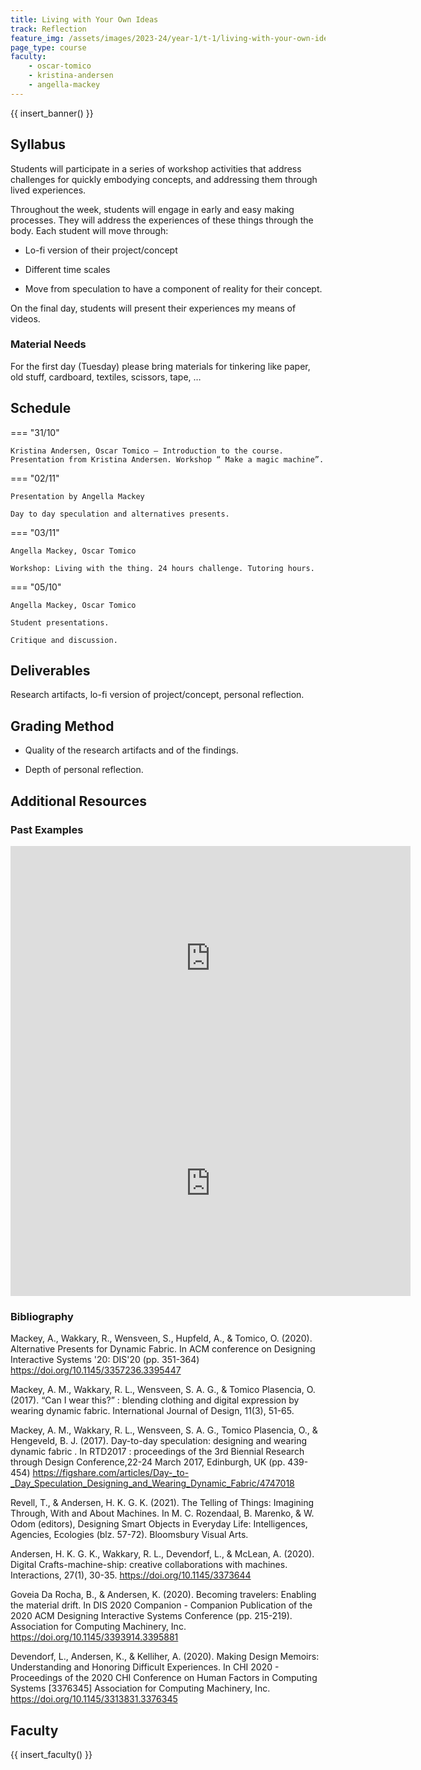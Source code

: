 ```yaml
---
title: Living with Your Own Ideas
track: Reflection
feature_img: /assets/images/2023-24/year-1/t-1/living-with-your-own-ideas.png
page_type: course
faculty:
    - oscar-tomico
    - kristina-andersen
    - angella-mackey
---
```


{{ insert_banner() }}

## Syllabus

Students will participate in a series of workshop activities that address challenges for quickly embodying concepts, and addressing them through lived experiences.

Throughout the week, students will engage in early and easy making processes. They will address the experiences of these things through the body. Each student will move through:

- Lo-fi version of their project/concept

- Different time scales

- Move from speculation to have a component of reality for their concept.

On the final day, students will present their experiences my means of videos.

### Material Needs

For the first day (Tuesday) please bring materials for tinkering like paper, old stuff, cardboard, textiles, scissors, tape, …

## Schedule

=== "31/10"

    Kristina Andersen, Oscar Tomico – Introduction to the course. Presentation from Kristina Andersen. Workshop “ Make a magic machine”.

=== "02/11"

    Presentation by Angella Mackey

    Day to day speculation and alternatives presents.

=== "03/11"

    Angella Mackey, Oscar Tomico

    Workshop: Living with the thing. 24 hours challenge. Tutoring hours.

=== "05/10"

    Angella Mackey, Oscar Tomico

    Student presentations.

    Critique and discussion.


## Deliverables

Research artifacts, lo-fi version of project/concept, personal reflection.

## Grading Method

- Quality of the research artifacts and of the findings.

- Depth of personal reflection.

## Additional Resources

### Past Examples

<iframe title="Christian Ernst 22'" src="https://player.vimeo.com/video/645553684?h=735939a33e" width="640" height="360" frameborder="0" allowfullscreen></iframe>
<br>
<iframe title="Philippa Formosa 22'" src="https://player.vimeo.com/video/642637412?h=4a8c8b7082" width="640" height="360" frameborder="0" allowfullscreen></iframe>


### Bibliography

Mackey, A., Wakkary, R., Wensveen, S., Hupfeld, A., & Tomico, O. (2020). Alternative Presents for Dynamic Fabric. In ACM conference on Designing Interactive Systems '20: DIS'20 (pp. 351-364) https://doi.org/10.1145/3357236.3395447

Mackey, A. M., Wakkary, R. L., Wensveen, S. A. G., & Tomico Plasencia, O. (2017). “Can I wear this?” : blending clothing and digital expression by wearing dynamic fabric. International Journal of Design, 11(3), 51-65.

Mackey, A. M., Wakkary, R. L., Wensveen, S. A. G., Tomico Plasencia, O., & Hengeveld, B. J. (2017). Day-to-day speculation: designing and wearing dynamic fabric . In RTD2017 : proceedings of the 3rd Biennial Research through Design Conference,22-24 March 2017, Edinburgh, UK  (pp. 439-454) https://figshare.com/articles/Day-_to-_Day_Speculation_Designing_and_Wearing_Dynamic_Fabric/4747018

Revell, T., & Andersen, H. K. G. K. (2021). The Telling of Things: Imagining Through, With and About Machines. In M. C. Rozendaal, B. Marenko, & W. Odom (editors), Designing Smart Objects in Everyday Life: Intelligences, Agencies, Ecologies (blz. 57-72). Bloomsbury Visual Arts.

Andersen, H. K. G. K., Wakkary, R. L., Devendorf, L., & McLean, A. (2020). Digital Crafts-machine-ship: creative collaborations with machines. Interactions, 27(1), 30-35. https://doi.org/10.1145/3373644

Goveia Da Rocha, B., & Andersen, K. (2020). Becoming travelers: Enabling the material drift. In DIS 2020 Companion - Companion Publication of the 2020 ACM Designing Interactive Systems Conference (pp. 215-219). Association for Computing Machinery, Inc. https://doi.org/10.1145/3393914.3395881

Devendorf, L., Andersen, K., & Kelliher, A. (2020). Making Design Memoirs: Understanding and Honoring Difficult Experiences. In CHI 2020 - Proceedings of the 2020 CHI Conference on Human Factors in Computing Systems [3376345] Association for Computing Machinery, Inc. https://doi.org/10.1145/3313831.3376345

## Faculty

{{ insert_faculty() }}